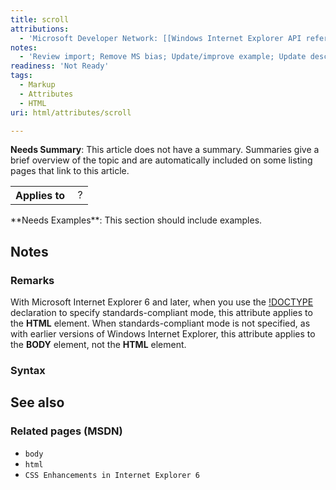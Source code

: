 ```yaml
---
title: scroll
attributions:
  - 'Microsoft Developer Network: [[Windows Internet Explorer API reference](http://msdn.microsoft.com/en-us/library/ie/hh828809%28v=vs.85%29.aspx) Article]'
notes:
  - 'Review import; Remove MS bias; Update/improve example; Update descriptions; Fix lists & compatibility info'
readiness: 'Not Ready'
tags:
  - Markup
  - Attributes
  - HTML
uri: html/attributes/scroll

---
```

**Needs Summary**: This article does not have a summary. Summaries give a brief overview of the topic and are automatically included on some listing pages that link to this article.

<table class="wikitable">
<tr>
<th>
Applies to

</th>
<td>
 ?

</td>
</tr>
</table>
**Needs Examples**: This section should include examples.

## Notes

### Remarks

With Microsoft Internet Explorer 6 and later, when you use the [!DOCTYPE](/html/elements/!DOCTYPE) declaration to specify standards-compliant mode, this attribute applies to the **HTML** element. When standards-compliant mode is not specified, as with earlier versions of Windows Internet Explorer, this attribute applies to the **BODY** element, not the **HTML** element.

### Syntax

## See also

### Related pages (MSDN)

-   `body`
-   `html`
-   `CSS Enhancements in Internet Explorer 6`
